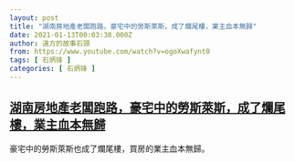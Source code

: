 ```yaml
---
layout: post
title: "湖南房地產老闆跑路，豪宅中的勞斯萊斯，成了爛尾樓，業主血本無歸"
date: 2021-01-13T00:03:38.000Z
author: 遠方的故事石頭
from: https://www.youtube.com/watch?v=ogoXwafynt0
tags: [ 石炳锋 ]
categories: [ 石炳锋 ]
---
```

<!--1610496218000-->
[湖南房地產老闆跑路，豪宅中的勞斯萊斯，成了爛尾樓，業主血本無歸](https://www.youtube.com/watch?v=ogoXwafynt0)
------

<div>
豪宅中的勞斯萊斯也成了爛尾樓，買房的業主血本無歸。
</div>
